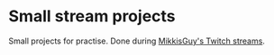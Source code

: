 # Small stream projects
Small projects for practise. Done during [MikkisGuy's Twitch streams](http://twitch.tv/mikkisguy).
